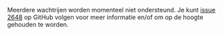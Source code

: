 Meerdere wachtrijen worden momenteel niet ondersteund. Je kunt [issue 2648](https://github.com/AntennaPod/AntennaPod/issues/2648)
op GitHub volgen voor meer informatie en/of om op de hoogte gehouden te worden.
